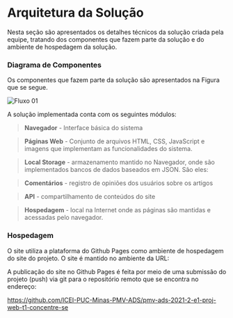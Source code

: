 # Arquitetura da Solução #

Nesta seção são apresentados os detalhes técnicos da solução criada pela equipe, tratando dos componentes que fazem parte da solução e do ambiente de hospedagem da solução. 

 

### Diagrama de Componentes ###

Os componentes que fazem parte da solução são apresentados na Figura que se segue.


![Fluxo 01](https://thumbs2.imgbox.com/18/7a/dNrMROCZ_t.jpeg)
 

A solução implementada conta com os seguintes módulos: 

>**Navegador** - Interface básica do sistema  

>**Páginas Web** - Conjunto de arquivos HTML, CSS, JavaScript e imagens que implementam as funcionalidades do sistema. 

>**Local Storage** - armazenamento mantido no Navegador, onde são implementados bancos de dados baseados em JSON. São eles:  

>**Comentários** - registro de opiniões dos usuários sobre os artigos 

>**API** - compartilhamento de conteúdos do site

>**Hospedagem** - local na Internet onde as páginas são mantidas e acessadas pelo navegador.  

### Hospedagem ###

O site utiliza a plataforma do Github Pages como ambiente de hospedagem do site do projeto. O site é mantido no ambiente da URL:  

 

A publicação do site no Github Pages é feita por meio de uma submissão do projeto (push) via git para o repositório remoto que se encontra no endereço:  

https://github.com/ICEI-PUC-Minas-PMV-ADS/pmv-ads-2021-2-e1-proj-web-t1-concentre-se 
